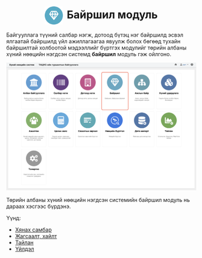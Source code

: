 
<h1 align="center"><img src="../assets/images/modules/locations.svg" style="width: 48px;vertical-align: middle;padding-right: 10px;"/>Байршил модуль</h1>

Байгууллага түүний салбар нэгж, дотоод бүтэц нэг байршилд эсвэл ялгаатай байршилд үйл ажиллагаагаа явуулж болох бөгөөд тухайн байршилтай холбоотой мэдээллийг бүртгэх модулийг төрийн албаны хүний нөөцийн нэгдсэн системд  **байршил** модуль гэж ойлгоно. 
<br>

![](../assets/images/modules/locations/home.png)

Төрийн албаны хүний нөөцийн нэгдсэн системийн байршил модуль нь дараах хэсгээс бүрдэнэ.

Үүнд:

- [Хянах самбар](locations/dashboard.md)
- [Жагсаалт, хайлт](locations/list.md)
- [Тайлан](locations/report.md)
- [Үйлдэл](locations/action.md)
